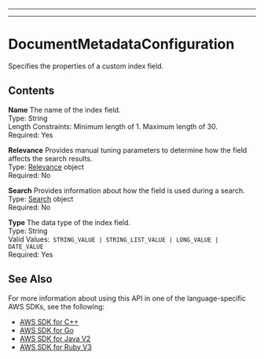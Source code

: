 --------

--------

# DocumentMetadataConfiguration<a name="API_DocumentMetadataConfiguration"></a>

Specifies the properties of a custom index field\.

## Contents<a name="API_DocumentMetadataConfiguration_Contents"></a>

 **Name**   <a name="Kendra-Type-DocumentMetadataConfiguration-Name"></a>
The name of the index field\.  
Type: String  
Length Constraints: Minimum length of 1\. Maximum length of 30\.  
Required: Yes

 **Relevance**   <a name="Kendra-Type-DocumentMetadataConfiguration-Relevance"></a>
Provides manual tuning parameters to determine how the field affects the search results\.  
Type: [Relevance](API_Relevance.md) object  
Required: No

 **Search**   <a name="Kendra-Type-DocumentMetadataConfiguration-Search"></a>
Provides information about how the field is used during a search\.  
Type: [Search](API_Search.md) object  
Required: No

 **Type**   <a name="Kendra-Type-DocumentMetadataConfiguration-Type"></a>
The data type of the index field\.   
Type: String  
Valid Values:` STRING_VALUE | STRING_LIST_VALUE | LONG_VALUE | DATE_VALUE`   
Required: Yes

## See Also<a name="API_DocumentMetadataConfiguration_SeeAlso"></a>

For more information about using this API in one of the language\-specific AWS SDKs, see the following:
+  [AWS SDK for C\+\+](https://docs.aws.amazon.com/goto/SdkForCpp/kendra-2019-02-03/DocumentMetadataConfiguration) 
+  [AWS SDK for Go](https://docs.aws.amazon.com/goto/SdkForGoV1/kendra-2019-02-03/DocumentMetadataConfiguration) 
+  [AWS SDK for Java V2](https://docs.aws.amazon.com/goto/SdkForJavaV2/kendra-2019-02-03/DocumentMetadataConfiguration) 
+  [AWS SDK for Ruby V3](https://docs.aws.amazon.com/goto/SdkForRubyV3/kendra-2019-02-03/DocumentMetadataConfiguration) 